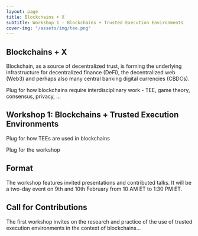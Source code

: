 ```yaml
---
layout: page
title: Blockchains + X
subtitle: Workshop 1 - Blockchains + Trusted Execution Environments
cover-img: "/assets/img/tee.png"
---
```


## Blockchains + X

Blockchain, as a source of decentralized trust, is forming the underlying infrastructure for decentralized finance (DeFi), the decentralized web (Web3) and perhaps also many central banking digital currencies (CBDCs). 

Plug for how blockchains require interdisciplinary work - TEE, game theory, consensus, privacy, ...
    
## Workshop 1: Blockchains + Trusted Execution Environments
    
Plug for how TEEs are used in blockchains

Plug for the workshop 

## Format
The workshop features invited presentations and contributed talks. It will be a two-day event on 9th and 10th February from 10 AM ET to 1:30 PM ET.

## Call for Contributions
The first workshop invites on the research and practice of the use of trusted execution environments in the context of blockchains...
